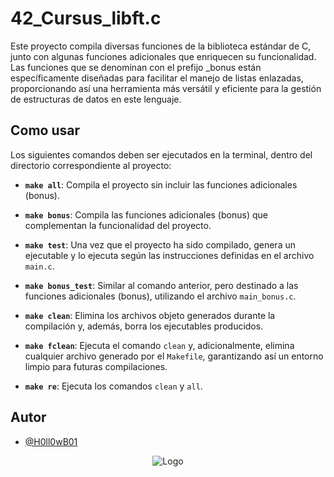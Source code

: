 
# 42_Cursus_libft.c

Este proyecto compila diversas funciones de la biblioteca estándar de C, junto con algunas funciones adicionales que enriquecen su funcionalidad. Las funciones que se denominan con el prefijo _bonus están específicamente diseñadas para facilitar el manejo de listas enlazadas, proporcionando así una herramienta más versátil y eficiente para la gestión de estructuras de datos en este lenguaje.

## Como usar

Los siguientes comandos deben ser ejecutados en la terminal, dentro del directorio correspondiente al proyecto:

- **`make all`**: Compila el proyecto sin incluir las funciones adicionales (bonus).

- **`make bonus`**: Compila las funciones adicionales (bonus) que complementan la funcionalidad del proyecto.

- **`make test`**: Una vez que el proyecto ha sido compilado, genera un ejecutable y lo ejecuta según las instrucciones definidas en el archivo `main.c`.

- **`make bonus_test`**: Similar al comando anterior, pero destinado a las funciones adicionales (bonus), utilizando el archivo `main_bonus.c`.

- **`make clean`**: Elimina los archivos objeto generados durante la compilación y, además, borra los ejecutables producidos.

- **`make fclean`**: Ejecuta el comando `clean` y, adicionalmente, elimina cualquier archivo generado por el `Makefile`, garantizando así un entorno limpio para futuras compilaciones.

- **`make re`**: Ejecuta los comandos `clean` y `all`.
## Autor

- [@H0ll0wB01](https://github.com/H0ll0wB01)


<div style="text-align: center;">
    <img src="https://upload.wikimedia.org/wikipedia/commons/thumb/8/8d/42_Logo.svg/400px-42_Logo.svg.png" alt="Logo">
</div>
